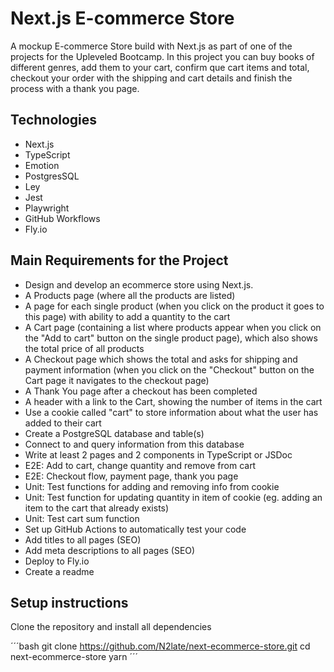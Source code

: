 # Next.js E-commerce Store
 A mockup E-commerce Store build with Next.js as part of one of the projects for the Upleveled Bootcamp. 
 In this project you can buy books of different genres, add them to your cart, confirm que cart items and total, checkout your order with the shipping and cart details  and finish the process with a thank you page. 

## Technologies

- Next.js
- TypeScript
- Emotion
- PostgresSQL
- Ley
- Jest
- Playwright
- GitHub Workflows
- Fly.io 

## Main Requirements for the Project

- Design and develop an ecommerce store using Next.js.
- A Products page (where all the products are listed)
- A page for each single product (when you click on the product it goes to this page) with ability to add a quantity to the cart
- A Cart page (containing a list where products appear when you click on the "Add to cart" button on the single product page), which also shows the total price of all products
- A Checkout page which shows the total and asks for shipping and payment information (when you click on the "Checkout" button on the Cart page it navigates to the checkout page)
- A Thank You page after a checkout has been completed
- A header with a link to the Cart, showing the number of items in the cart
- Use a cookie called "cart" to store information about what the user has added to their cart
- Create a PostgreSQL database and table(s)
- Connect to and query information from this database
- Write at least 2 pages and 2 components in TypeScript or JSDoc
- E2E: Add to cart, change quantity and remove from cart
- E2E: Checkout flow, payment page, thank you page
- Unit: Test functions for adding and removing info from cookie
- Unit: Test function for updating quantity in item of cookie (eg. adding an item to the cart that already exists)
- Unit: Test cart sum function
- Set up GitHub Actions to automatically test your code
- Add titles to all pages (SEO)
- Add meta descriptions to all pages (SEO)
- Deploy to Fly.io
- Create a readme

## Setup instructions

Clone the repository and install all dependencies

´´´bash
git clone https://github.com/N2late/next-ecommerce-store.git
cd next-ecommerce-store
yarn
´´´

